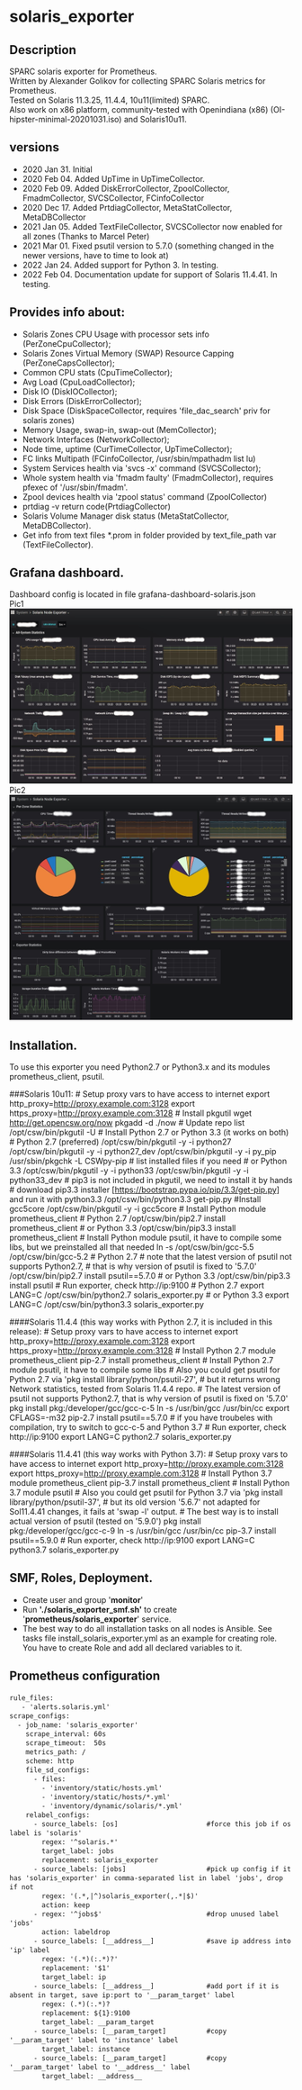 # solaris_exporter

## Description
SPARC solaris exporter for Prometheus.   
Written by Alexander Golikov for collecting SPARC Solaris metrics for Prometheus.  
Tested on Solaris 11.3.25, 11.4.4, 10u11(limited) SPARC.  
Also work on x86 platform, community-tested with Openindiana (x86) (OI-hipster-minimal-20201031.iso) and Solaris10u11. 

## versions
 - 2020 Jan 31. Initial  
 - 2020 Feb 04. Added UpTime in UpTimeCollector.  
 - 2020 Feb 09. Added DiskErrorCollector, ZpoolCollector, FmadmCollector, SVCSCollector, FCinfoCollector    
 - 2020 Dec 17. Added PrtdiagCollector, MetaStatCollector, MetaDBCollector
 - 2021 Jan 05. Added TextFileCollector, SVCSCollector now enabled for all zones (Thanks to Marcel Peter)
 - 2021 Mar 01. Fixed psutil version to 5.7.0 (something changed in the newer versions, have to time to look at)
 - 2022 Jan 24. Added support for Python 3. In testing.
 - 2022 Feb 04. Documentation update for support of Solaris 11.4.41. In testing.

## Provides info about:
  - Solaris Zones CPU Usage with processor sets info (PerZoneCpuCollector);
  - Solaris Zones Virtual Memory (SWAP) Resource Capping (PerZoneCapsCollector);
  - Common CPU stats (CpuTimeCollector);
  - Avg Load (CpuLoadCollector);
  - Disk IO (DiskIOCollector);
  - Disk Errors (DiskErrorCollector);
  - Disk Space (DiskSpaceCollector, requires 'file_dac_search' priv for solaris zones)
  - Memory Usage, swap-in, swap-out (MemCollector);
  - Network Interfaces (NetworkCollector);
  - Node time, uptime (CurTimeCollector, UpTimeCollector);
  - FC links Multipath (FCinfoCollector, /usr/sbin/mpathadm list lu)
  - System Services health via 'svcs -x' command (SVCSCollector);
  - Whole system health via 'fmadm faulty' (FmadmCollector), requires pfexec of '/usr/sbin/fmadm'.
  - Zpool devices health via 'zpool status' command (ZpoolCollector)
  - prtdiag -v return code(PrtdiagCollector)
  - Solaris Volume Manager disk status (MetaStatCollector, MetaDBCollector).
  - Get info from text files *.prom in folder provided by text_file_path var (TextFileCollector).

## Grafana dashboard.
Dashboard config is located in file grafana-dashboard-solaris.json  
Pic1
![](sol-exporter-graph1.jpg)
Pic2
![](sol-exporter-graph2.jpg)

## Installation. 
To use this exporter you need Python2.7 or Python3.x and its modules prometheus_client, psutil.

###Solaris 10u11:
        # Setup proxy vars to have access to internet
            export http_proxy=http://proxy.example.com:3128
            export https_proxy=http://proxy.example.com:3128
        # Install pkgutil
            wget http://get.opencsw.org/now 
            pkgadd -d ./now
        # Update repo list
            /opt/csw/bin/pkgutil -U
        # Install Python 2.7 or Python 3.3 (it works on both)
            # Python 2.7 (preferred)
                /opt/csw/bin/pkgutil -y -i python27
                /opt/csw/bin/pkgutil -y -i python27_dev
                /opt/csw/bin/pkgutil -y -i py_pip
                /usr/sbin/pkgchk -L CSWpy-pip               # list installed files if you need
            # or Python 3.3
                /opt/csw/bin/pkgutil -y -i python33
                /opt/csw/bin/pkgutil -y -i python33_dev
                # pip3 is not included in pkgutil, we need to install it by hands
                # download pip3.3 installer [https://bootstrap.pypa.io/pip/3.3/get-pip.py] and run it with python3.3
                /opt/csw/bin/python3.3 get-pip.py
        #Install gcc5core
            /opt/csw/bin/pkgutil -y -i gcc5core
        # Install Python module prometheus_client
            # Python 2.7
                /opt/csw/bin/pip2.7 install prometheus_client
            # or Python 3.3
                /opt/csw/bin/pip3.3 install prometheus_client
        # Install Python module psutil, it have to compile some libs, but we preinstalled all that needed
            ln -s /opt/csw/bin/gcc-5.5 /opt/csw/bin/gcc-5.2
            # Python 2.7
                # note that the latest version of psutil not supports Python2.7,
                # that is why version of psutil is fixed to '5.7.0'
                    /opt/csw/bin/pip2.7 install psutil==5.7.0
            # or Python 3.3
                /opt/csw/bin/pip3.3 install psutil
        # Run exporter, check http://ip:9100
            # Python 2.7
            export LANG=C
            /opt/csw/bin/python2.7 solaris_exporter.py
            # or Python 3.3
            export LANG=C
            /opt/csw/bin/python3.3 solaris_exporter.py


####Solaris 11.4.4 (this way works with Python 2.7, it is included in this release):
        # Setup proxy vars to have access to internet
            export http_proxy=http://proxy.example.com:3128
            export https_proxy=http://proxy.example.com:3128
        # Install Python 2.7 module prometheus_client
            pip-2.7 install prometheus_client
        # Install Python 2.7 module psutil, it have to compile some libs
        # Also you could get psutil for Python 2.7 via 'pkg install library/python/psutil-27',
        # but it returns wrong Network statistics, tested from Solaris 11.4.4 repo.
        # The latest version of psutil not supports Python2.7, that is why version of psutil is fixed on '5.7.0'
            pkg install pkg:/developer/gcc/gcc-c-5
            ln -s /usr/bin/gcc /usr/bin/cc
            export CFLAGS=-m32
            pip-2.7 install psutil==5.7.0
            # if you have troubeles with compilation, try to switch to gcc-c-5 and Python 3.7 
        # Run exporter, check http://ip:9100
            export LANG=C
            python2.7 solaris_exporter.py


####Solaris 11.4.41 (this way works with Python 3.7):
        # Setup proxy vars to have access to internet
            export http_proxy=http://proxy.example.com:3128
            export https_proxy=http://proxy.example.com:3128
        # Install Python 3.7 module prometheus_client
            pip-3.7 install prometheus_client
        # Install Python 3.7 module psutil
        # Also you could get psutil for Python 3.7 via 'pkg install library/python/psutil-37',
        # but its old version '5.6.7' not adapted for Sol11.4.41 changes, it fails at 'swap -l' output.
        # The best way is to install actual version of psutil (tested on '5.9.0') 
            pkg install pkg:/developer/gcc/gcc-c-9
            ln -s /usr/bin/gcc /usr/bin/cc
            pip-3.7 install psutil==5.9.0
        # Run exporter, check http://ip:9100
            export LANG=C
            python3.7 solaris_exporter.py

## SMF, Roles, Deployment. 
 - Create user and group '**monitor**'
 - Run **'./solaris_exporter_smf.sh'** to create '**prometheus/solaris_exporter**' service.
 - The best way to do all installation tasks on all nodes is Ansible. See tasks file install_solaris_exporter.yml as an example for creating role. You have to create Role and add all declared variables to it.
 
 
## Prometheus configuration
    rule_files:
       - 'alerts.solaris.yml'
    scrape_configs:
      - job_name: 'solaris_exporter'
        scrape_interval: 60s
        scrape_timeout:  50s
        metrics_path: /
        scheme: http
        file_sd_configs:
          - files:
            - 'inventory/static/hosts.yml'
            - 'inventory/static/hosts/*.yml'
            - 'inventory/dynamic/solaris/*.yml'
        relabel_configs:
          - source_labels: [os]                      #force this job if os label is 'solaris'
            regex: '^solaris.*'
            target_label: jobs
            replacement: solaris_exporter
          - source_labels: [jobs]                    #pick up config if it has 'solaris_exporter' in comma-separated list in label 'jobs', drop if not
            regex: '(.*,|^)solaris_exporter(,.*|$)'
            action: keep
          - regex: '^jobs$'                          #drop unused label 'jobs'
            action: labeldrop
          - source_labels: [__address__]             #save ip address into 'ip' label
            regex: '(.*)(:.*)?'
            replacement: '$1'
            target_label: ip
          - source_labels: [__address__]             #add port if it is absent in target, save ip:port to '__param_target' label
            regex: (.*)(:.*)?
            replacement: ${1}:9100
            target_label: __param_target
          - source_labels: [__param_target]          #copy '__param_target' label to 'instance' label
            target_label: instance
          - source_labels: [__param_target]          #copy '__param_target' label to '__address__' label
            target_label: __address__

